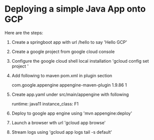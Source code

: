 # Deploying a simple Java App onto GCP

Here are the steps:
1. Create a springboot app with url /hello to say 'Hello GCP'
1. Create a google project from google cloud console
1. Configure the google cloud shell local installation 'gcloud config set project <new-google-project-id>'
1. Add following to maven pom.xml in plugin section


    <plugin>
        <groupId>com.google.appengine</groupId>
        <artifactId>appengine-maven-plugin</artifactId>
        <version>1.9.86</version>
        <configuration>
            <deploy.projectId><new-google-project-id></deploy.projectId>
            <deploy.version>1</deploy.version>
        </configuration>
    </plugin>

5. Create app.yaml under src/main/appengine with following


    runtime: java11
    instance_class: F1

6. Deploy to google app engine using 'mvn appengine:deploy'
1. Launch a browser wth url 'gcloud app browse'
1. Stream logs using 'gcloud app logs tail -s default'


   
